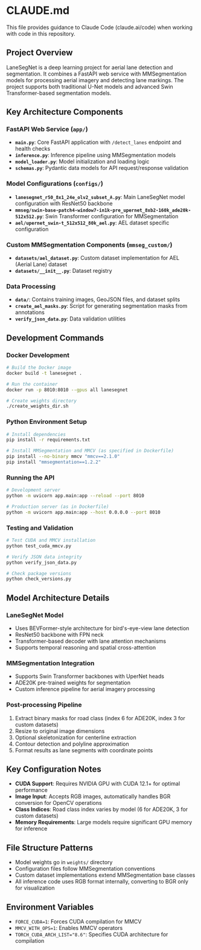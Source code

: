 # CLAUDE.md

This file provides guidance to Claude Code (claude.ai/code) when working with code in this repository.

## Project Overview

LaneSegNet is a deep learning project for aerial lane detection and segmentation. It combines a FastAPI web service with MMSegmentation models for processing aerial imagery and detecting lane markings. The project supports both traditional U-Net models and advanced Swin Transformer-based segmentation models.

## Key Architecture Components

### FastAPI Web Service (`app/`)
- **`main.py`**: Core FastAPI application with `/detect_lanes` endpoint and health checks
- **`inference.py`**: Inference pipeline using MMSegmentation models
- **`model_loader.py`**: Model initialization and loading logic
- **`schemas.py`**: Pydantic data models for API request/response validation

### Model Configurations (`configs/`)
- **`lanesegnet_r50_8x1_24e_olv2_subset_A.py`**: Main LaneSegNet model configuration with ResNet50 backbone
- **`mmseg/swin-base-patch4-window7-in1k-pre_upernet_8xb2-160k_ade20k-512x512.py`**: Swin Transformer configuration for MMSegmentation
- **`ael/upernet_swin-t_512x512_80k_ael.py`**: AEL dataset specific configuration

### Custom MMSegmentation Components (`mmseg_custom/`)
- **`datasets/ael_dataset.py`**: Custom dataset implementation for AEL (Aerial Lane) dataset
- **`datasets/__init__.py`**: Dataset registry

### Data Processing
- **`data/`**: Contains training images, GeoJSON files, and dataset splits
- **`create_ael_masks.py`**: Script for generating segmentation masks from annotations
- **`verify_json_data.py`**: Data validation utilities

## Development Commands

### Docker Development
```bash
# Build the Docker image
docker build -t lanesegnet .

# Run the container
docker run -p 8010:8010 --gpus all lanesegnet

# Create weights directory
./create_weights_dir.sh
```

### Python Environment Setup
```bash
# Install dependencies
pip install -r requirements.txt

# Install MMSegmentation and MMCV (as specified in Dockerfile)
pip install --no-binary mmcv "mmcv==2.1.0"
pip install "mmsegmentation==1.2.2"
```

### Running the API
```bash
# Development server
python -m uvicorn app.main:app --reload --port 8010

# Production server (as in Dockerfile)
python -m uvicorn app.main:app --host 0.0.0.0 --port 8010
```

### Testing and Validation
```bash
# Test CUDA and MMCV installation
python test_cuda_mmcv.py

# Verify JSON data integrity
python verify_json_data.py

# Check package versions
python check_versions.py
```

## Model Architecture Details

### LaneSegNet Model
- Uses BEVFormer-style architecture for bird's-eye-view lane detection
- ResNet50 backbone with FPN neck
- Transformer-based decoder with lane attention mechanisms
- Supports temporal reasoning and spatial cross-attention

### MMSegmentation Integration
- Supports Swin Transformer backbones with UperNet heads
- ADE20K pre-trained weights for segmentation
- Custom inference pipeline for aerial imagery processing

### Post-processing Pipeline
1. Extract binary masks for road class (index 6 for ADE20K, index 3 for custom datasets)
2. Resize to original image dimensions
3. Optional skeletonization for centerline extraction
4. Contour detection and polyline approximation
5. Format results as lane segments with coordinate points

## Key Configuration Notes

- **CUDA Support**: Requires NVIDIA GPU with CUDA 12.1+ for optimal performance
- **Image Input**: Accepts RGB images, automatically handles BGR conversion for OpenCV operations
- **Class Indices**: Road class index varies by model (6 for ADE20K, 3 for custom datasets)
- **Memory Requirements**: Large models require significant GPU memory for inference

## File Structure Patterns

- Model weights go in `weights/` directory
- Configuration files follow MMSegmentation conventions
- Custom dataset implementations extend MMSegmentation base classes
- All inference code uses RGB format internally, converting to BGR only for visualization

## Environment Variables

- `FORCE_CUDA=1`: Forces CUDA compilation for MMCV
- `MMCV_WITH_OPS=1`: Enables MMCV operators
- `TORCH_CUDA_ARCH_LIST="8.6"`: Specifies CUDA architecture for compilation